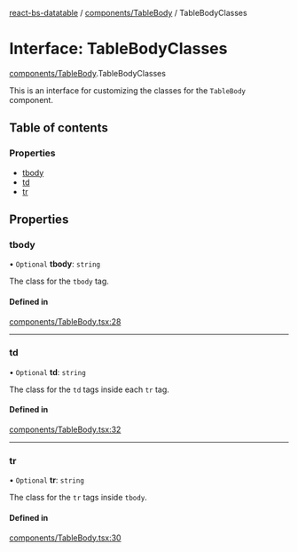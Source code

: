 [react-bs-datatable](../README.md) / [components/TableBody](../modules/components_TableBody.md) / TableBodyClasses

# Interface: TableBodyClasses

[components/TableBody](../modules/components_TableBody.md).TableBodyClasses

This is an interface for customizing the classes for
the `TableBody` component.

## Table of contents

### Properties

- [tbody](components_TableBody.TableBodyClasses.md#tbody)
- [td](components_TableBody.TableBodyClasses.md#td)
- [tr](components_TableBody.TableBodyClasses.md#tr)

## Properties

### tbody

• `Optional` **tbody**: `string`

The class for the `tbody` tag.

#### Defined in

[components/TableBody.tsx:28](https://github.com/imballinst/react-bs-datatable/blob/e17bad5/src/components/TableBody.tsx#L28)

___

### td

• `Optional` **td**: `string`

The class for the `td` tags inside each `tr` tag.

#### Defined in

[components/TableBody.tsx:32](https://github.com/imballinst/react-bs-datatable/blob/e17bad5/src/components/TableBody.tsx#L32)

___

### tr

• `Optional` **tr**: `string`

The class for the `tr` tags inside `tbody`.

#### Defined in

[components/TableBody.tsx:30](https://github.com/imballinst/react-bs-datatable/blob/e17bad5/src/components/TableBody.tsx#L30)
